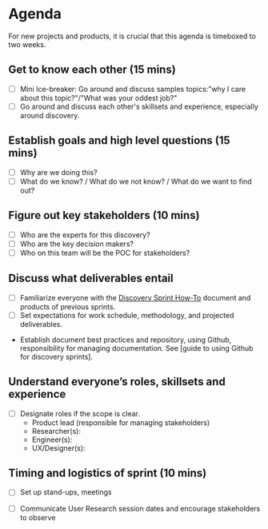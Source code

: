 # Agenda

For new projects and products, it is crucial that this agenda is timeboxed to two weeks.

## Get to know each other \(15 mins\)

* [ ] Mini Ice-breaker: Go around and discuss samples topics:"why I care about this topic?"/"What was your oddest job?" 
* [ ] Go around and discuss each other's skillsets and experience, especially around discovery.

## Establish goals and high level questions \(15 mins\)

* [ ] Why are we doing this?
* [ ] What do we know? / What do we not know? / What do we want to find out?

## Figure out key stakeholders \(10 mins\)

* [ ] Who are the experts for this discovery?
* [ ] Who are the key decision makers?
* [ ] Who on this team will be the POC for stakeholders?

## Discuss what deliverables entail

* [ ] Familiarize everyone with the [Discovery Sprint How-To](https://github.com/billfienberg/va.gov-team/tree/5839d463da035612a60148d7f90403dd12c8107e/platform/research/discovery-sprints/DiscoverySprintHowTo.md) document and products of previous sprints.
* [ ] Set expectations for work schedule, methodology, and projected deliverables.
* Establish document best practices and repository, using Github, responsibility for managing documentation. See \[guide to using Github for discovery sprints\].

## Understand everyone’s roles, skillsets and experience

* [ ] Designate roles if the scope is clear.
  * Product lead \(responsible for managing stakeholders\)
  * Researcher\(s\):
  * Engineer\(s\):
  * UX/Designer\(s\):

## Timing and logistics of sprint \(10 mins\)

* [ ] Set up stand-ups, meetings
* [ ] Communicate User Research session dates and encourage stakeholders to observe

